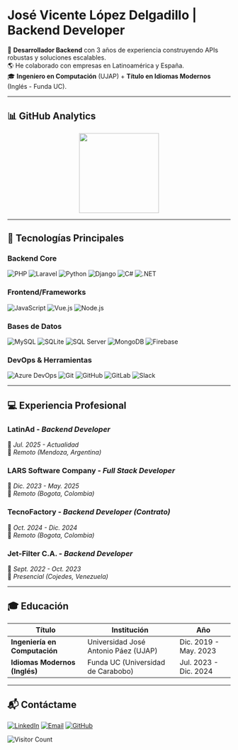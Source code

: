# José Vicente López Delgadillo | Backend Developer

🔧 **Desarrollador Backend** con 3 años de experiencia construyendo APIs robustas y soluciones escalables.  
🌎 He colaborado con empresas en Latinoamérica y España.  
🎓 **Ingeniero en Computación** (UJAP) + **Título en Idiomas Modernos** (Inglés - Funda UC). 

---

## 📊 GitHub Analytics

<div align="center">
  <a href="https://github.com/MadBrain4">
    <img height="180em" src="https://github-readme-stats.vercel.app/api/top-langs/?username=MadBrain4&layout=compact&langs_count=8&theme=radical&hide=html,css"/>
  </a>
</div>

---

## 🚀 Tecnologías Principales

### Backend Core
![PHP](https://img.shields.io/badge/-PHP-777BB4?logo=php&logoColor=white)
![Laravel](https://img.shields.io/badge/-Laravel-FF2D20?logo=laravel&logoColor=white)
![Python](https://img.shields.io/badge/-Python-3776AB?logo=python&logoColor=white)
![Django](https://img.shields.io/badge/-Django-092E20?logo=django&logoColor=white)
![C#](https://img.shields.io/badge/-C%23-239120?logo=c-sharp&logoColor=white)
![.NET](https://img.shields.io/badge/-.NET-512BD4?logo=dotnet&logoColor=white)

### Frontend/Frameworks
![JavaScript](https://img.shields.io/badge/-JavaScript-F7DF1E?logo=javascript&logoColor=black)
![Vue.js](https://img.shields.io/badge/-Vue.js-4FC08D?logo=vuedotjs&logoColor=white)
![Node.js](https://img.shields.io/badge/-Node.js-339933?logo=nodedotjs&logoColor=white)

### Bases de Datos
![MySQL](https://img.shields.io/badge/-MySQL-4479A1?logo=mysql&logoColor=white)
![SQLite](https://img.shields.io/badge/-SQLite-003B57?logo=sqlite&logoColor=white)
![SQL Server](https://img.shields.io/badge/-SQL%20Server-CC2927?logo=microsoft-sql-server&logoColor=white)
![MongoDB](https://img.shields.io/badge/-MongoDB-47A248?logo=mongodb&logoColor=white)
![Firebase](https://img.shields.io/badge/-Firebase-FFCA28?logo=firebase&logoColor=black)

### DevOps & Herramientas
![Azure DevOps](https://img.shields.io/badge/-Azure%20DevOps-0078D7?logo=azure-devops&logoColor=white)
![Git](https://img.shields.io/badge/-Git-F05032?logo=git&logoColor=white)
![GitHub](https://img.shields.io/badge/-GitHub-181717?logo=github&logoColor=white)
![GitLab](https://img.shields.io/badge/-GitLab-FCA121?logo=gitlab&logoColor=white)
![Slack](https://img.shields.io/badge/-Slack-4A154B?logo=slack&logoColor=white)

---

## 💻 Experiencia Profesional

### **LatinAd** - *Backend Developer*
📅 *Jul. 2025 - Actualidad*  
📍 *Remoto (Mendoza, Argentina)*  

### **LARS Software Company** - *Full Stack Developer*
📅 *Dic. 2023 - May. 2025*  
📍 *Remoto (Bogota, Colombia)*  

### **TecnoFactory** - *Backend Developer (Contrato)*
📅 *Oct. 2024 - Dic. 2024*  
📍 *Remoto (Bogota, Colombia)*  

### **Jet-Filter C.A.** - *Backend Developer*
📅 *Sept. 2022 - Oct. 2023*  
📍 *Presencial (Cojedes, Venezuela)*  

---

## 🎓 Educación
| Título | Institución | Año |
|--------|------------|-----|
| **Ingeniería en Computación** | Universidad José Antonio Páez (UJAP) | Dic. 2019 - May. 2023 |
| **Idiomas Modernos (Inglés)** | Funda UC (Universidad de Carabobo) | Jul. 2023 - Dic. 2024 |

---

## 📬 Contáctame

[![LinkedIn](https://img.shields.io/badge/-LinkedIn-0077B5?logo=linkedin&logoColor=white)](https://www.linkedin.com/in/jos%C3%A9-vicente-l%C3%B3pez-delgadillo/)
[![Email](https://img.shields.io/badge/-Gmail-D14836?logo=gmail&logoColor=white)](mailto:Josevld412@gmail.com)
[![GitHub](https://img.shields.io/badge/-GitHub-181717?logo=github&logoColor=white)](https://github.com/MadBrain4)

![Visitor Count](https://komarev.com/ghpvc/?username=MadBrain4&color=blueviolet)
